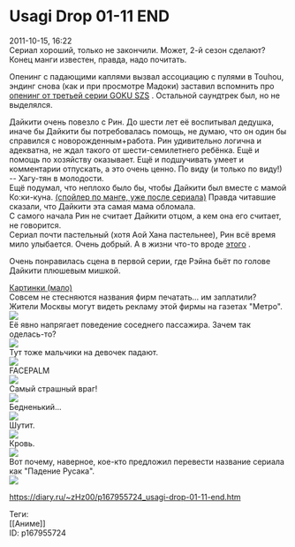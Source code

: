 Usagi Drop 01-11 END
=====================

   
 2011-10-15, 16:22   
  Сериал хороший, только не закончили. Может, 2-й сезон сделают? Конец манги известен, правда, надо почитать.   
   
 Опенинг с падающими каплями вызвал ассоциацию с пулями в Touhou, эндинг снова (как и при просмотре Мадоки) заставил вспомнить про  [опенинг от третьей серии GOKU SZS](https://www.youtube.com/watch?v=PBocOfKYraY)  . Остальной саундтрек был, но не выделялся.   
   
 Дайкити очень повезло с Рин. До шести лет её воспитывал дедушка, иначе бы Дайкити бы потребовалась помощь, не думаю, что он один бы справился с новорожденным+работа. Рин удивительно логична и адекватна, не ждал такого от шести-семилетнего ребёнка. Ещё и помощь по хозяйству оказывает. Ещё и подшучивать умеет и комментарии отпускать, а это очень ценно. По виду (и только по виду!) -- Хагу-тян в молодости.   
 Ещё подумал, что неплохо было бы, чтобы Дайкити был вместе с мамой Ко:ки-куна.  [(спойлер по манге, уже после сериала)](https://zHz00.diary.ru/p167955724.htm?index=1#linkmore167955724m1)    Правда читавшие сказали, что Дайкити эта самая мама обломала.     
 С самого начала Рин не считает Дайкити отцом, а кем она его считает, не говорится.   
 Сериал почти пастельный (хотя Аой Хана пастельнее), Рин всё время мило улыбается. Очень добрый. А в жизни что-то вроде  [этого](https://zadolba.li/story/6385)  .   
   
 Очень понравилась сцена в первой серии, где Рэйна бьёт по голове Дайкити плюшевым мишкой.   
   
  [Картинки (мало)](https://zHz00.diary.ru/p167955724.htm?index=2#linkmore167955724m2)       
 Совсем не стесняются названия фирм печатать... им заплатили? Жители Москвы могут видеть рекламу этой фирмы на газетах "Метро".   
  [![](http://i058.radikal.ru/1110/0c/e8a5d97c1c7bt.jpg)](http://radikal.ru/F/i058.radikal.ru/1110/0c/e8a5d97c1c7b.png.html)    
 Её явно напрягает поведение соседнего пассажира. Зачем так оделась-то?   
  [![](http://s017.radikal.ru/i414/1110/de/2ef9ba90c447t.jpg)](http://radikal.ru/F/s017.radikal.ru/i414/1110/de/2ef9ba90c447.png.html)    
 Тут тоже мальчики на девочек падают.   
  [![](http://s017.radikal.ru/i403/1110/45/5f68a6d4a332t.jpg)](http://radikal.ru/F/s017.radikal.ru/i403/1110/45/5f68a6d4a332.png.html)    
 FACEPALM   
  [![](http://s017.radikal.ru/i442/1110/bb/d211bfe45041t.jpg)](http://radikal.ru/F/s017.radikal.ru/i442/1110/bb/d211bfe45041.png.html)    
 Самый страшный враг!   
  [![](http://s60.radikal.ru/i169/1110/c2/2ef9bd1d3f5et.jpg)](http://radikal.ru/F/s60.radikal.ru/i169/1110/c2/2ef9bd1d3f5e.png.html)    
 Бедненький...   
  [![](http://s06.radikal.ru/i179/1110/14/6828a36f9eb7t.jpg)](http://radikal.ru/F/s06.radikal.ru/i179/1110/14/6828a36f9eb7.png.html)    
 Шутит.   
  [![](http://s017.radikal.ru/i401/1110/1d/90e6de4a8509t.jpg)](http://radikal.ru/F/s017.radikal.ru/i401/1110/1d/90e6de4a8509.png.html)    
 Кровь.   
  [![](http://s005.radikal.ru/i211/1110/79/509fa1d126e9t.jpg)](http://radikal.ru/F/s005.radikal.ru/i211/1110/79/509fa1d126e9.png.html)    
 Вот почему, наверное, кое-кто предложил перевести название сериала как "Падение Русака".   
  [![](http://s48.radikal.ru/i121/1110/cd/6926f683a6a7t.jpg)](http://radikal.ru/F/s48.radikal.ru/i121/1110/cd/6926f683a6a7.png.html)    
      
    
 <https://diary.ru/~zHz00/p167955724_usagi-drop-01-11-end.htm>   
   
 Теги:   
 [[Аниме]]   
 ID: p167955724